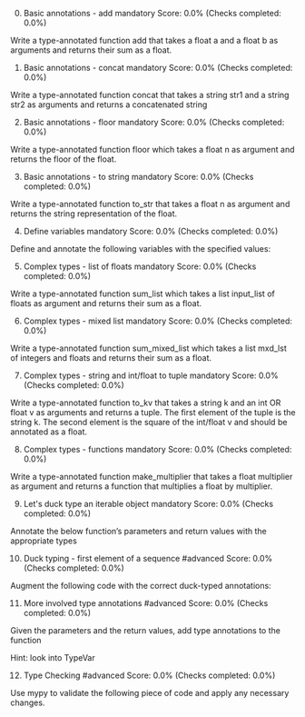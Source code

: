 
0. Basic annotations - add
mandatory
Score: 0.0% (Checks completed: 0.0%)

Write a type-annotated function add that takes a float a and a float b as arguments and returns their sum as a float. 


1. Basic annotations - concat
mandatory
Score: 0.0% (Checks completed: 0.0%)

Write a type-annotated function concat that takes a string str1 and a string str2 as arguments and returns a concatenated string


2. Basic annotations - floor
mandatory
Score: 0.0% (Checks completed: 0.0%)

Write a type-annotated function floor which takes a float n as argument and returns the floor of the float.


3. Basic annotations - to string
mandatory
Score: 0.0% (Checks completed: 0.0%)

Write a type-annotated function to_str that takes a float n as argument and returns the string representation of the float.


4. Define variables
mandatory
Score: 0.0% (Checks completed: 0.0%)

Define and annotate the following variables with the specified values:


5. Complex types - list of floats
mandatory
Score: 0.0% (Checks completed: 0.0%)

Write a type-annotated function sum_list which takes a list input_list of floats as argument and returns their sum as a float.


6. Complex types - mixed list
mandatory
Score: 0.0% (Checks completed: 0.0%)

Write a type-annotated function sum_mixed_list which takes a list mxd_lst of integers and floats and returns their sum as a float.


7. Complex types - string and int/float to tuple
mandatory
Score: 0.0% (Checks completed: 0.0%)

Write a type-annotated function to_kv that takes a string k and an int OR float v as arguments and returns a tuple. The first element of the tuple is the string k. The second element is the square of the int/float v and should be annotated as a float.


8. Complex types - functions
mandatory
Score: 0.0% (Checks completed: 0.0%)

Write a type-annotated function make_multiplier that takes a float multiplier as argument and returns a function that multiplies a float by multiplier.


9. Let's duck type an iterable object
mandatory
Score: 0.0% (Checks completed: 0.0%)

Annotate the below function’s parameters and return values with the appropriate types


10. Duck typing - first element of a sequence
#advanced
Score: 0.0% (Checks completed: 0.0%)

Augment the following code with the correct duck-typed annotations:


11. More involved type annotations
#advanced
Score: 0.0% (Checks completed: 0.0%)

Given the parameters and the return values, add type annotations to the function

Hint: look into TypeVar


12. Type Checking
#advanced
Score: 0.0% (Checks completed: 0.0%)

Use mypy to validate the following piece of code and apply any necessary changes.




